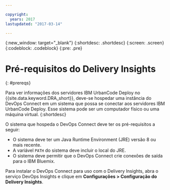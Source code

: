 ```yaml
---

copyright:
  years: 2017
lastupdated: "2017-03-14"

---
```


{:new_window: target="_blank"}
{:shortdesc: .shortdesc}
{:screen: .screen}
{:codeblock: .codeblock}
{:pre: .pre}

# Pré-requisitos do Delivery Insights
{: #prereqs}

Para ver informações dos servidores IBM UrbanCode Deploy no {{site.data.keyword.DRA_short}}, deve-se hospedar uma instância do DevOps Connect em um sistema que possa se conectar aos servidores IBM UrbanCode Deploy. Esse sistema pode ser um computador físico ou uma máquina virtual.
{:shortdesc}

O sistema que hospeda o DevOps Connect deve ter os pré-requisitos a seguir:
- O sistema deve ter um Java Runtime Environment (JRE) versão 8 ou mais recente.
- A variável `PATH` do sistema deve incluir o local do JRE.
- O sistema deve permitir que o DevOps Connect crie conexões de saída para o IBM Bluemix.

Para instalar o DevOps Connect para uso com o Delivery Insights, abra o serviço DevOps Insights e clique em **Configurações > Configuração do Delivery Insights**.
